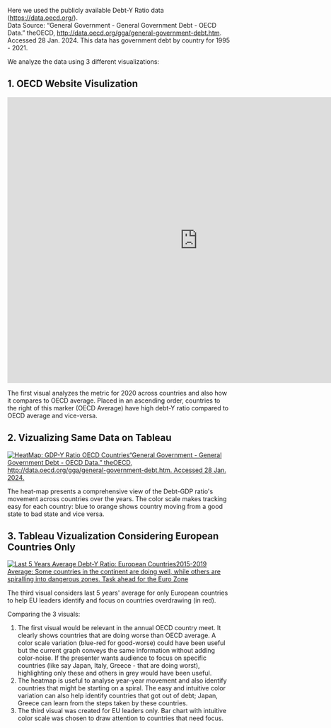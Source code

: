 
Here we used the publicly available Debt-Y Ratio data (https://data.oecd.org/).  
Data Source: “General Government - General Government Debt - OECD Data.” theOECD, http://data.oecd.org/gga/general-government-debt.htm. Accessed 28 Jan. 2024. 
This data has government debt by country for 1995 - 2021.

We analyze the data using 3 different visualizations:

## 1. OECD Website Visulization
<iframe src="https://data.oecd.org/chart/7klH" width="860" height="645" style="border: 0" mozallowfullscreen="true" webkitallowfullscreen="true" allowfullscreen="true"><a href="https://data.oecd.org/chart/7klH" target="_blank">OECD Chart: General government debt, Total, % of GDP, Annual, 2020</a></iframe>

The first visual analyzes the metric for 2020 across countries and also how it compares to OECD average. Placed in an ascending order, countries to the right of this marker (OECD Average) have high debt-Y ratio compared to OECD average and vice-versa.


## 2. Vizualizing Same Data on Tableau
<div class='tableauPlaceholder' id='viz1706492282954' style='position: relative'><noscript><a href='#'><img alt='HeatMap: GDP-Y Ratio OECD Countries“General Government - General Government Debt - OECD Data.” theOECD, http:&#47;&#47;data.oecd.org&#47;gga&#47;general-government-debt.htm. Accessed 28 Jan. 2024.  ' src='https:&#47;&#47;public.tableau.com&#47;static&#47;images&#47;TB&#47;TB_wkb&#47;HeatMapGDP-YRatioOECD&#47;1_rss.png' style='border: none' /></a></noscript><object class='tableauViz'  style='display:none;'><param name='host_url' value='https%3A%2F%2Fpublic.tableau.com%2F' /> <param name='embed_code_version' value='3' /> <param name='site_root' value='' /><param name='name' value='TB_wkb&#47;HeatMapGDP-YRatioOECD' /><param name='tabs' value='no' /><param name='toolbar' value='yes' /><param name='static_image' value='https:&#47;&#47;public.tableau.com&#47;static&#47;images&#47;TB&#47;TB_wkb&#47;HeatMapGDP-YRatioOECD&#47;1.png' /> <param name='animate_transition' value='yes' /><param name='display_static_image' value='yes' /><param name='display_spinner' value='yes' /><param name='display_overlay' value='yes' /><param name='display_count' value='yes' /><param name='language' value='en-US' /></object></div>

<script type='text/javascript'>  
  var divElement = document.getElementById('viz1706492282954');  
  var vizElement = divElement.getElementsByTagName('object')[0]; 
  vizElement.style.width='100%';vizElement.style.height=(divElement.offsetWidth*0.75)+'px'; 
  var scriptElement = document.createElement('script'); 
  scriptElement.src = 'https://public.tableau.com/javascripts/api/viz_v1.js'; 
  vizElement.parentNode.insertBefore(scriptElement, vizElement);
</script>

The heat-map presents a comprehensive view of the Debt-GDP ratio's movement across countries over the years. The color scale makes tracking easy for each country: blue to orange shows country moving from a good state to bad state and vice versa.
 
## 3. Tableau Vizualization Considering European Countries Only
<div class='tableauPlaceholder' id='viz1706492216762' style='position: relative'><noscript><a href='#'><img alt='Last 5 Years Average Debt-Y Ratio: European Countries2015-2019 Average: Some countries in the continent are doing well, while others are spiralling into dangerous zones. Task ahead for the Euro Zone ' src='https:&#47;&#47;public.tableau.com&#47;static&#47;images&#47;TB&#47;TB_wkb_part3&#47;Part32&#47;1_rss.png' style='border: none' /></a></noscript><object class='tableauViz'  style='display:none;'><param name='host_url' value='https%3A%2F%2Fpublic.tableau.com%2F' /> <param name='embed_code_version' value='3' /> <param name='site_root' value='' /><param name='name' value='TB_wkb_part3&#47;Part32' /><param name='tabs' value='no' /><param name='toolbar' value='yes' /><param name='static_image' value='https:&#47;&#47;public.tableau.com&#47;static&#47;images&#47;TB&#47;TB_wkb_part3&#47;Part32&#47;1.png' /> <param name='animate_transition' value='yes' /><param name='display_static_image' value='yes' /><param name='display_spinner' value='yes' /><param name='display_overlay' value='yes' /><param name='display_count' value='yes' /><param name='language' value='en-US' /><param name='filter' value='publish=yes' /></object></div>                
<script type='text/javascript'>
  var divElement = document.getElementById('viz1706492216762');
  var vizElement = divElement.getElementsByTagName('object')[0];
  vizElement.style.width='100%';vizElement.style.height=(divElement.offsetWidth*0.75)+'px';
  var scriptElement = document.createElement('script');  
  scriptElement.src = 'https://public.tableau.com/javascripts/api/viz_v1.js'; 
  vizElement.parentNode.insertBefore(scriptElement, vizElement); 
</script>

The third visual considers last 5 years' average for only European countries to help EU leaders identify and focus on countries overdrawing (in red).

Comparing the 3 visuals:
1. The first visual would be relevant in the annual OECD country meet. It clearly shows countries that are doing worse than OECD average. A color scale variation (blue-red for good-worse) could have been useful but the current graph conveys the same information without adding color-noise. If the presenter wants audience to focus on specific countries (like say Japan, Italy, Greece - that are doing worst), highlighting only these and others in grey would have been useful.
2. The heatmap is useful to analyse year-year movement and also identify countries that might be starting on a spiral. The easy and intuitive color variation can also help identify countries that got out of debt; Japan, Greece can learn from the steps taken by these countries.
3. The third visual was created for EU leaders only. Bar chart with intuitive color scale was chosen to draw attention to countries that need focus.
